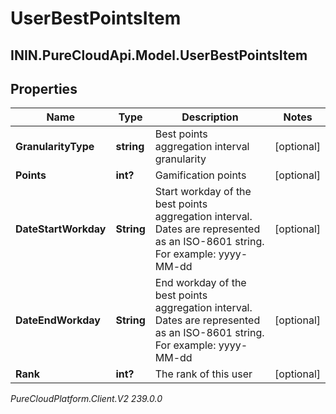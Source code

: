# UserBestPointsItem

## ININ.PureCloudApi.Model.UserBestPointsItem

## Properties

|Name | Type | Description | Notes|
|------------ | ------------- | ------------- | -------------|
| **GranularityType** | **string** | Best points aggregation interval granularity | [optional] |
| **Points** | **int?** | Gamification points | [optional] |
| **DateStartWorkday** | **String** | Start workday of the best points aggregation interval. Dates are represented as an ISO-8601 string. For example: yyyy-MM-dd | [optional] |
| **DateEndWorkday** | **String** | End workday of the best points aggregation interval. Dates are represented as an ISO-8601 string. For example: yyyy-MM-dd | [optional] |
| **Rank** | **int?** | The rank of this user | [optional] |



_PureCloudPlatform.Client.V2 239.0.0_
